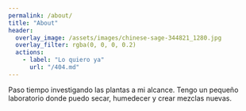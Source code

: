 ```yaml
---
permalink: /about/
title: "About"
header:
  overlay_image: /assets/images/chinese-sage-344821_1280.jpg
  overlay_filter: rgba(0, 0, 0, 0.2)
  actions:
    - label: "Lo quiero ya"
      url: "/404.md"
---
```


Paso tiempo investigando las plantas a mi alcance. Tengo un pequeño laboratorio donde puedo secar, humedecer y crear mezclas nuevas. 
